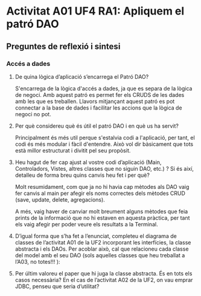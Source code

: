 # Activitat A01 UF4 RA1: Apliquem el patró DAO
## Preguntes de reflexió i sintesi
### Accés a dades
1. De quina lògica d’aplicació s’encarrega el Patró DAO?
   
   S'encarrega de la lògica d'accés a dades, ja que es separa de la lògica de negoci. Amb aquest patró es permet fer els CRUDS de les dades amb les que es treballen. Llavors mitjançant aquest patró es pot connectar a la base de dades i facilitar les accions que la lògica de negoci no pot.

2. Per què considereu què és útil el patró DAO i en què us ha servit?
   
   Principalment és més util perque s'estalvia codi a l'aplicació, per tant, el codi és més modular i fàcil d'entendre. Això vol dir bàsicament que tots està millor estructurat i divitit pel seu propòsit.

3. Heu hagut de fer cap ajust al vostre codi d’aplicació (Main, Controladors, Vistes, altres classes que no siguin DAO, etc.) ? Si és així, detalleu de forma breu quins canvis heu fet i per què?
   
   Molt resumidament, com que ja no hi havia cap mètodes als DAO vaig fer canvis al main per afegir els noms correctes dels mètodes CRUD (save, update, delete, agregacions). 
   
   A més, vaig haver de canviar molt breument alguns mètodes que feia prints de la informació que no hi estaven en aquesta pràctica, per tant els vaig afegir per poder veure els resultats a la Terminal.

4. D’igual forma que s’ha fet a l’enunciat, completeu el diagrama de classes de l’activitat A01 de la UF2 incorporant les interfícies, la classe abstracta i els DAOs.
   Per acoblar això, cal que relacioneu cada classe del model amb el seu DAO (sols aquelles classes que heu treballat a l’A03, no totes!!! ):
5. Per últim valoreu el paper que hi juga la classe abstracta. És en tots els casos necessària? En el cas de l’activitat A02 de la UF2, on vau emprar JDBC, penseu que seria d’utilitat?   
